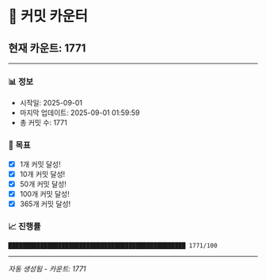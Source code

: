 # 🔢 커밋 카운터

## 현재 카운트: 1771

---

### 📊 정보
- 시작일: 2025-09-01
- 마지막 업데이트: 2025-09-01 01:59:59
- 총 커밋 수: 1771

### 🎯 목표
- [x] 1개 커밋 달성!
- [x] 10개 커밋 달성!
- [x] 50개 커밋 달성!
- [x] 100개 커밋 달성!
- [x] 365개 커밋 달성!

### 📈 진행률
```
██████████████████████████████████████████████████ 1771/100
```

---
*자동 생성됨 - 카운트: 1771*
